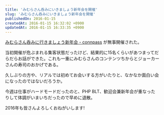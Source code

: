 ```yaml
---
title: 'みむらさん呑みにいきましょう新年会を開催'
slug: 'みむらさん呑みにいきましょう新年会を開催'
publishedOn: 2016-01-15
createdAt: 2016-01-15 16:32:02 +0900
updatedAt: 2016-01-15 16:33:35 +0900
---
```

[みむらさん呑みに行きましょう新年会 - connpass](https://connpass.com/event/24901/) が無事開催された。

当初開催が危ぶまれる集客状態だったけど、結果的に15名くらいがあつまってだらだらお話ができた。これも一重にみむらさんのコンテンツちからとジョーカーさんの寿司のおかげである。

久しぶりの方や、リアルでは初めてお会いする方がいたりと、なかなか面白い会になったのではないだろうか。

今週は仕事がハードモードだったのと、PHP BLT、歓迎会兼新年会が重なったりして体調がいまいちだったので早めに退散。

2016年も皆さんよろしくおねがいします!
